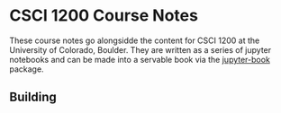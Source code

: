 CSCI 1200 Course Notes
======================

These course notes go alongsidde the content for CSCI 1200 at the University of Colorado, Boulder. They are written as a series of jupyter notebooks and can be made into a servable book via the [jupyter-book](https://github.com/jupyter/jupyter-book) package.


Building
--------
